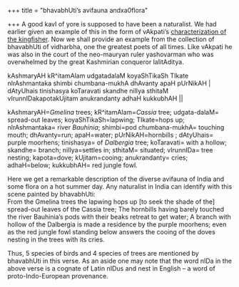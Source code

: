 +++
title = "bhavabhUti’s avifauna andxa0flora"

+++
A good kavI of yore is supposed to have been a naturalist. We had
earlier given an example of this in the form of vAkpati’s
[characterization of the
kingfisher](https://manasataramgini.wordpress.com/2010/07/30/the-kingfisher/).
Now we shall provide an example from the collection of bhavabhUti of
vidharbha, one the greatest poets of all times. Like vAkpati he was also
in the court of the neo-mauryan ruler yashovarman who was overwhelmed by
the great Kashmirian conqueror lalitAditya.

kAshmaryAH kR^itamAlam udgatadalaM koyaShTikaSh TIkate nIrAshmantaka
shimbi chumbana-mukhA dhAvanty apaH pUrNikAH |  
dAtyUhais tinishasya koTaravati skandhe nilIya sthitaM
vIrunnIDakapotakUjitam anukrandanty adhaH kukkubhAH ||

kAshmaryAH=*Gmelina* trees; kR^itamAlam=*Cassia* tree; udgata-dalaM=
spread-out leaves; koyaShTikaSh=lapwing; TIkate=hops up; nIrAshmantaka=
river *Bauhinia*; shimbi=pod chumbana-mukhA= touching mouth;
dhAvanty=run; apaH=water; pUrNikAH=hornbills ; dAtyUhais= purple
moorhens; tinishasya= of *Dalbergia* tree; koTaravati= with a hollow;
skandhe= branch; nilIya=settles in; sthitaM= situated; vIrunnIDa= tree
nesting; kapota=dove; kUjitam=cooing; anukrandanty= cries; adhaH=below;
kukkubhAH= red jungle fowl.

Here we get a remarkable description of the diverse avifauna of India
and some flora on a hot summer day. Any naturalist in India can identify
with this scene painted by bhavabhUti:  
From the Gmelina trees the lapwing hops up \[to seek the shade of the\]
spread-out leaves of the Cassia tree; The hornbills having barely
touched the river Bauhinia’s pods with their beaks retreat to get water;
A branch with hollow of the Dalbergia is made a residence by the purple
moorhens; even as the red jungle fowl standing below answers the cooing
of the doves nesting in the trees with its cries.

Thus, 5 species of birds and 4 species of trees are mentioned by
bhavabhUti in this verse. As an aside one may note that the word nIDa in
the above verse is a cognate of Latin nIDus and nest in English – a word
of proto-Indo-European provenance.
